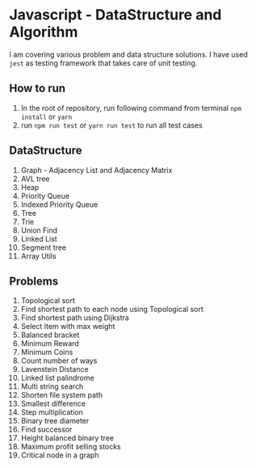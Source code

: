# Javascript - DataStructure and Algorithm

I am covering various problem and data structure solutions. I have used `jest` as testing framework that takes care of
unit testing.

## How to run
1. In the root of repository, run following command from terminal `npm install` or `yarn`
2. run `npm run test` or `yarn run test` to run all test cases

## DataStructure

1. Graph - Adjacency List and Adjacency Matrix
2. AVL tree
3. Heap
4. Priority Queue
5. Indexed Priority Queue
6. Tree
7. Trie
8. Union Find
9. Linked List
10. Segment tree
11. Array Utils

## Problems

1. Topological sort
2. Find shortest path to each node using Topological sort
3. Find shortest path using Dijkstra
4. Select Item with max weight
5. Balanced bracket
6. Minimum Reward
7. Minimum Coins
8. Count number of ways
9. Lavenstein Distance
10. Linked list palindrome
11. Multi string search
12. Shorten file system path
13. Smallest difference
14. Step multiplication
15. Binary tree diameter
16. Find successor
17. Height balanced binary tree
18. Maximum profit selling stocks
19. Critical node in a graph



